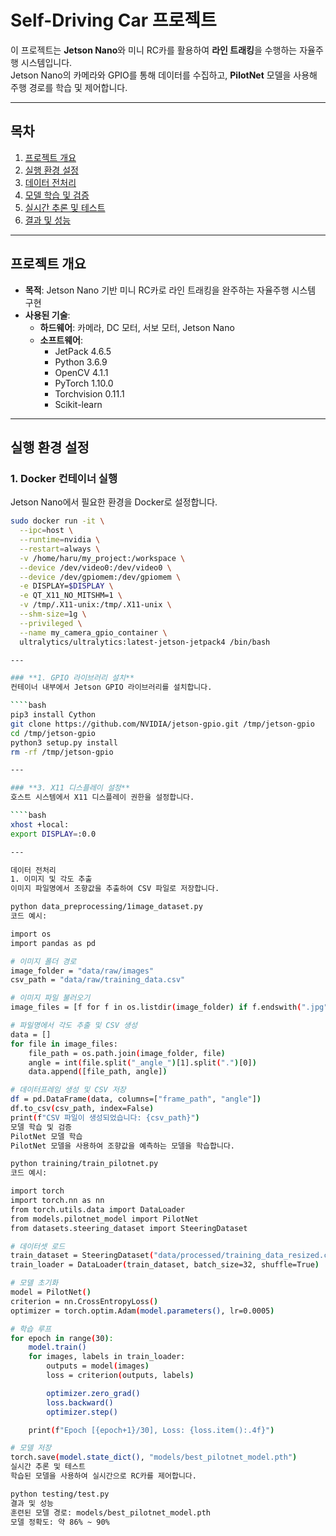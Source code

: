 # **Self-Driving Car 프로젝트**

이 프로젝트는 **Jetson Nano**와 미니 RC카를 활용하여 **라인 트래킹**을 수행하는 자율주행 시스템입니다.  
Jetson Nano의 카메라와 GPIO를 통해 데이터를 수집하고, **PilotNet** 모델을 사용해 주행 경로를 학습 및 제어합니다.

---

## **목차**

1. [프로젝트 개요](#프로젝트-개요)
2. [실행 환경 설정](#실행-환경-설정)
3. [데이터 전처리](#데이터-전처리)
4. [모델 학습 및 검증](#모델-학습-및-검증)
5. [실시간 추론 및 테스트](#실시간-추론-및-테스트)
6. [결과 및 성능](#결과-및-성능)

---

## **프로젝트 개요**

- **목적**: Jetson Nano 기반 미니 RC카로 라인 트래킹을 완주하는 자율주행 시스템 구현
- **사용된 기술**:
  - **하드웨어**: 카메라, DC 모터, 서보 모터, Jetson Nano
  - **소프트웨어**:
    - JetPack 4.6.5
    - Python 3.6.9
    - OpenCV 4.1.1
    - PyTorch 1.10.0
    - Torchvision 0.11.1
    - Scikit-learn

---

## **실행 환경 설정**

### **1. Docker 컨테이너 실행**

Jetson Nano에서 필요한 환경을 Docker로 설정합니다.

```bash
sudo docker run -it \
  --ipc=host \
  --runtime=nvidia \
  --restart=always \
  -v /home/haru/my_project:/workspace \
  --device /dev/video0:/dev/video0 \
  --device /dev/gpiomem:/dev/gpiomem \
  -e DISPLAY=$DISPLAY \
  -e QT_X11_NO_MITSHM=1 \
  -v /tmp/.X11-unix:/tmp/.X11-unix \
  --shm-size=1g \
  --privileged \
  --name my_camera_gpio_container \
  ultralytics/ultralytics:latest-jetson-jetpack4 /bin/bash

---

### **1. GPIO 라이브러리 설치**
컨테이너 내부에서 Jetson GPIO 라이브러리를 설치합니다.

````bash
pip3 install Cython
git clone https://github.com/NVIDIA/jetson-gpio.git /tmp/jetson-gpio
cd /tmp/jetson-gpio
python3 setup.py install
rm -rf /tmp/jetson-gpio

---

### **3. X11 디스플레이 설정**
호스트 시스템에서 X11 디스플레이 권한을 설정합니다.

````bash
xhost +local:
export DISPLAY=:0.0

---

데이터 전처리
1. 이미지 및 각도 추출
이미지 파일명에서 조향값을 추출하여 CSV 파일로 저장합니다.

python data_preprocessing/1image_dataset.py
코드 예시:

import os
import pandas as pd

# 이미지 폴더 경로
image_folder = "data/raw/images"
csv_path = "data/raw/training_data.csv"

# 이미지 파일 불러오기
image_files = [f for f in os.listdir(image_folder) if f.endswith(".jpg")]

# 파일명에서 각도 추출 및 CSV 생성
data = []
for file in image_files:
    file_path = os.path.join(image_folder, file)
    angle = int(file.split("_angle_")[1].split(".")[0])
    data.append([file_path, angle])

# 데이터프레임 생성 및 CSV 저장
df = pd.DataFrame(data, columns=["frame_path", "angle"])
df.to_csv(csv_path, index=False)
print(f"CSV 파일이 생성되었습니다: {csv_path}")
모델 학습 및 검증
PilotNet 모델 학습
PilotNet 모델을 사용하여 조향값을 예측하는 모델을 학습합니다.

python training/train_pilotnet.py
코드 예시:

import torch
import torch.nn as nn
from torch.utils.data import DataLoader
from models.pilotnet_model import PilotNet
from datasets.steering_dataset import SteeringDataset

# 데이터셋 로드
train_dataset = SteeringDataset("data/processed/training_data_resized.csv")
train_loader = DataLoader(train_dataset, batch_size=32, shuffle=True)

# 모델 초기화
model = PilotNet()
criterion = nn.CrossEntropyLoss()
optimizer = torch.optim.Adam(model.parameters(), lr=0.0005)

# 학습 루프
for epoch in range(30):
    model.train()
    for images, labels in train_loader:
        outputs = model(images)
        loss = criterion(outputs, labels)

        optimizer.zero_grad()
        loss.backward()
        optimizer.step()

    print(f"Epoch [{epoch+1}/30], Loss: {loss.item():.4f}")

# 모델 저장
torch.save(model.state_dict(), "models/best_pilotnet_model.pth")
실시간 추론 및 테스트
학습된 모델을 사용하여 실시간으로 RC카를 제어합니다.

python testing/test.py
결과 및 성능
훈련된 모델 경로: models/best_pilotnet_model.pth
모델 정확도: 약 86% ~ 90%
